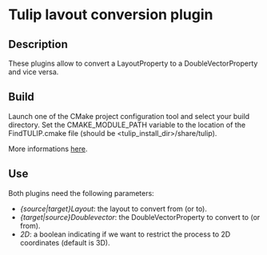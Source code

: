 # Tulip lavout conversion plugin

## Description

These plugins allow to convert a LayoutProperty to a DoubleVectorProperty and vice versa.

## Build

Launch one of the CMake project configuration tool and select your build directory. Set the CMAKE_MODULE_PATH variable to the location of the FindTULIP.cmake file (should be &lt;tulip_install_dir&gt;/share/tulip).

More informations [here](http://tulip.labri.fr/TulipDrupal/?q=node/1481).

## Use

Both plugins need the following parameters:

 * _{source|target}Layout_: the layout to convert from (or to).
 * _{target|source}Doublevector_: the DoubleVectorProperty to convert to (or from).
 * _2D_: a boolean indicating if we want to restrict the process to 2D coordinates (default is 3D).
